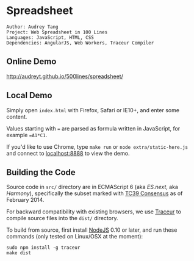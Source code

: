 # Spreadsheet

    Author: Audrey Tang
    Project: Web Spreadsheet in 100 Lines
    Languages: JavaScript, HTML, CSS
    Dependencies: AngularJS, Web Workers, Traceur Compiler

## Online Demo

<http://audreyt.github.io/500lines/spreadsheet/>

## Local Demo

Simply open `index.html` with Firefox, Safari or IE10+, and enter some content.

Values starting with `=` are parsed as formula written in JavaScript, for example `=A1*C1`.

If you'd like to use Chrome, type `make run` or `node extra/static-here.js` and connect to [localhost:8888](http://127.0.0.1:8888/) to view the demo.

## Building the Code

Source code in `src/` directory are in ECMAScript 6 (aka _ES.next_, aka _Harmony_), specifically the subset marked with [TC39 Consensus](https://developer.mozilla.org/en-US/docs/Web/JavaScript/ECMAScript_6_support_in_Mozilla) as of February 2014.

For backward compatibility with existing browsers, we use [Traceur](https://github.com/google/traceur-compiler) to compile source files into the `dist/` directory.

To build from source, first install [NodeJS](http://www.nodejs.org/) 0.10 or later, and run these commands (only tested on Linux/OSX at the moment):

    sudo npm install -g traceur
    make dist
